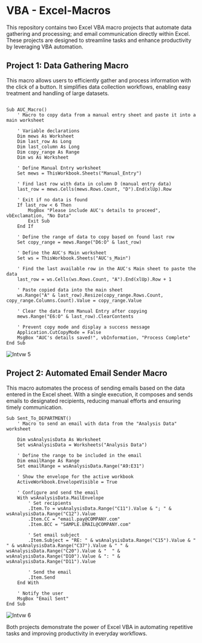 # VBA - Excel-Macros

This repository contains two Excel VBA macro projects that automate data gathering and processing; and email communication directly within Excel. These projects are designed to streamline tasks and enhance productivity by leveraging VBA automation.

## Project 1: Data Gathering Macro
This macro allows users to efficiently gather and process information with the click of a button. It simplifies data collection workflows, enabling easy treatment and handling of large datasets.

``` VBA Code

Sub AUC_Macro()
    ' Macro to copy data from a manual entry sheet and paste it into a main worksheet

    ' Variable declarations
    Dim mews As Worksheet
    Dim last_row As Long
    Dim last_column As Long
    Dim copy_range As Range
    Dim ws As Worksheet
    
    ' Define Manual Entry worksheet
    Set mews = ThisWorkbook.Sheets("Manual_Entry")
    
    ' Find last row with data in column D (manual entry data)
    last_row = mews.Cells(mews.Rows.Count, "D").End(xlUp).Row
    
    ' Exit if no data is found
    If last_row < 6 Then
        MsgBox "Please include AUC's details to proceed", vbExclamation, "No Data"
        Exit Sub
    End If
    
    ' Define the range of data to copy based on found last row
    Set copy_range = mews.Range("D6:O" & last_row)
    
    ' Define the AUC's Main worksheet
    Set ws = ThisWorkbook.Sheets("AUC's_Main")
    
    ' Find the last available row in the AUC's Main sheet to paste the data
    last_row = ws.Cells(ws.Rows.Count, "A").End(xlUp).Row + 1
    
    ' Paste copied data into the main sheet
    ws.Range("A" & last_row).Resize(copy_range.Rows.Count, copy_range.Columns.Count).Value = copy_range.Value

    ' Clear the data from Manual Entry after copying
    mews.Range("E6:O" & last_row).ClearContents
    
    ' Prevent copy mode and display a success message
    Application.CutCopyMode = False
    MsgBox "AUC's details saved!", vbInformation, "Process Complete"
End Sub

```
![Intvw 5](https://github.com/user-attachments/assets/911d4a82-fad6-4158-a3b1-7ef18fd857b9)

## Project 2: Automated Email Sender Macro
This macro automates the process of sending emails based on the data entered in the Excel sheet. With a single execution, it composes and sends emails to designated recipients, reducing manual efforts and ensuring timely communication.

```
Sub Sent_To_DEPARTMENT()
    ' Macro to send an email with data from the "Analysis Data" worksheet

    Dim wsAnalysisData As Worksheet
    Set wsAnalysisData = Worksheets("Analysis Data")

    ' Define the range to be included in the email
    Dim emailRange As Range
    Set emailRange = wsAnalysisData.Range("A9:E31")

    ' Show the envelope for the active workbook
    ActiveWorkbook.EnvelopeVisible = True

    ' Configure and send the email
    With wsAnalysisData.MailEnvelope
        ' Set recipients
        .Item.To = wsAnalysisData.Range("C11").Value & "; " & wsAnalysisData.Range("C12").Value
        .Item.CC = "email.pay@COMPANY.com"
        .Item.BCC = "SAMPLE.EMAIL@COMPANY.com"
        
        ' Set email subject
        .Item.Subject = "RE: " & wsAnalysisData.Range("C15").Value & " " & wsAnalysisData.Range("C37").Value & " " & wsAnalysisData.Range("C20").Value & "  " & wsAnalysisData.Range("D10").Value & ": " & wsAnalysisData.Range("D11").Value
        
        ' Send the email
        .Item.Send
    End With

    ' Notify the user
    MsgBox "Email Sent"
End Sub

```

![Intvw 6](https://github.com/user-attachments/assets/cc489248-5ec6-4456-9377-e47f1372e926)

Both projects demonstrate the power of Excel VBA in automating repetitive tasks and improving productivity in everyday workflows.
